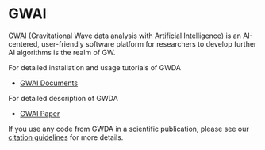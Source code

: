 # GWAI
GWAI (Gravitational Wave data analysis with Artificial Intelligence) is an AI-centered, user-friendly software platform for researchers to develop further AI algorithms is the realm of GW.

For detailed installation and usage tutorials of GWDA
- [GWAI Documents](https://gwda-lib.readthedocs.io/en/latest/index.html)

For detailed description of GWDA
- [GWAI Paper]()


If you use any code from GWDA in a scientific publication, please see our [citation guidelines](https://gwda-lib.readthedocs.io/en/latest/citations.html) for more details.



